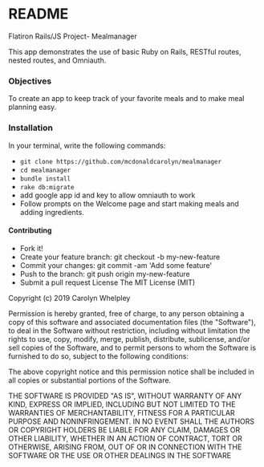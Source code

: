 # README

Flatiron Rails/JS Project- Mealmanager

This app demonstrates the use of basic Ruby on Rails, RESTful routes, nested routes, and Omniauth.

### Objectives
To create an app to keep track of your favorite meals and to make meal planning easy. 

### Installation
In your terminal, write the following commands: 

* `git clone https://github.com/mcdonaldcarolyn/mealmanager`
* `cd mealmanager`
* `bundle install`
* `rake db:migrate`
* add google app id and key to allow omniauth to work 
* Follow prompts on the Welcome page and start making meals and adding ingredients.
#### Contributing
* Fork it!
* Create your feature branch: git checkout -b my-new-feature
* Commit your changes: git commit -am 'Add some feature'
* Push to the branch: git push origin my-new-feature
* Submit a pull request
License
The MIT License (MIT)

Copyright (c) 2019 Carolyn Whelpley

Permission is hereby granted, free of charge, to any person obtaining a copy of this software and associated documentation files (the "Software"), to deal in the Software without restriction, including without limitation the rights to use, copy, modify, merge, publish, distribute, sublicense, and/or sell copies of the Software, and to permit persons to whom the Software is furnished to do so, subject to the following conditions:

The above copyright notice and this permission notice shall be included in all copies or substantial portions of the Software.

THE SOFTWARE IS PROVIDED "AS IS", WITHOUT WARRANTY OF ANY KIND, EXPRESS OR IMPLIED, INCLUDING BUT NOT LIMITED TO THE WARRANTIES OF MERCHANTABILITY, FITNESS FOR A PARTICULAR PURPOSE AND NONINFRINGEMENT. IN NO EVENT SHALL THE AUTHORS OR COPYRIGHT HOLDERS BE LIABLE FOR ANY CLAIM, DAMAGES OR OTHER LIABILITY, WHETHER IN AN ACTION OF CONTRACT, TORT OR OTHERWISE, ARISING FROM, OUT OF OR IN CONNECTION WITH THE SOFTWARE OR THE USE OR OTHER DEALINGS IN THE SOFTWARE